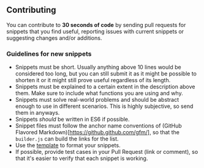 ## Contributing

You can contribute to **30 seconds of code** by sending pull requests for snippets that you find useful, reporting issues with current snippets or suggesting changes and/or additions.

### Guidelines for new snippets

- Snippets must be short. Usually anything above 10 lines would be considered too long, but you can still submit it as it might be possible to shorten it or it might still prove useful regardless of its length.
- Snippets must be explained to a certain extent in the description above them. Make sure to include what functions you are using and why.
- Snippets must solve real-world problems and should be abstract enough to use in different scenarios. This is highly subjective, so send them in anyways.
- Snippets *should* be written in ES6 if possible.
- Snippet files must follow the anchor name conventions of (GitHub Flavored Markdown)[https://github.github.com/gfm/], so that the `builder.js` can build the links for the list.
- Use the [template](snippet-template.md) to format your snippets.
- If possible, provide test cases in your Pull Request (link or comment), so that it's easier to verify that each snippet is working. 
